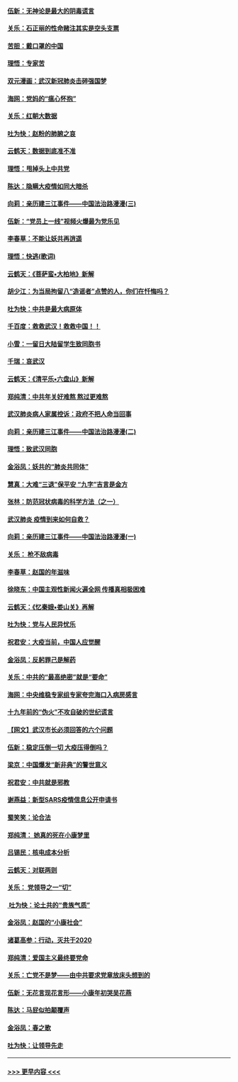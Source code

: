 #### [伍新：无神论是最大的阴毒谎言](../pages/nsc993/n11846129.md?t=02061531) 
#### [关乐：石正丽的性命赌注其实是空头支票](../pages/nsc993/n11846109.md?t=02061531) 
#### [苦胆：戴口罩的中国](../pages/nsc993/n11845576.md?t=02061531) 
#### [理悟：专家苦](../pages/nsc993/n11845564.md?t=02061531) 
#### [双元漫画：武汉新冠肺炎击碎强国梦](../pages/nsc993/n11843320.md?t=02061531) 
#### [海网：党妈的“瘟心怀抱”](../pages/nsc993/n11840740.md?t=02061531) 
#### [关乐：红朝大数据](../pages/nsc993/n11840675.md?t=02061531) 
#### [吐为快：赵粉的肺腑之哀](../pages/nsc993/n11840618.md?t=02061531) 
#### [云鹤天：数据到底准不准](../pages/nsc993/n11840325.md?t=02061531) 
#### [理悟：甩掉头上中共党](../pages/nsc993/n11838826.md?t=02061531) 
#### [陈达：隐瞒大疫情如同大暗杀](../pages/nsc993/n11838771.md?t=02061531) 
#### [向莉：亲历建三江事件——中国法治路漫漫(三)](../pages/nsc993/n11831825.md?t=02061531) 
#### [伍新：“党员上一线”视频火爆最为党乐见](../pages/nsc993/n11838200.md?t=02061531) 
#### [李春草：不能让妖共再逍遥](../pages/nsc993/n11838102.md?t=02061531) 
#### [理悟：快逃(歌词)](../pages/nsc993/n11838083.md?t=02061531) 
#### [云鹤天：《菩萨蛮▪大柏地》新解](../pages/nsc993/n11838059.md?t=02061531) 
#### [胡少江：为当局拘留八“造谣者”点赞的人，你们在忏悔吗？](../pages/nsc993/n11836801.md?t=02061531) 
#### [吐为快：中共是最大病原体](../pages/nsc993/n11836748.md?t=02061531) 
#### [千百度：救救武汉！救救中国！！](../pages/nsc993/n11836145.md?t=02061531) 
#### [小雪：一留日大陆留学生致同胞书](../pages/nsc993/n11834624.md?t=02061531) 
#### [千瑞：哀武汉](../pages/nsc993/n11833647.md?t=02061531) 
#### [云鹤天：《清平乐▪六盘山》新解](../pages/nsc993/n11833611.md?t=02061531) 
#### [郑纯清：中共年关好难熬 熬过更难熬](../pages/nsc993/n11833489.md?t=02061531) 
#### [武汉肺炎病人家属控诉：政府不把人命当回事](../pages/nsc993/n11833205.md?t=02061531) 
#### [向莉：亲历建三江事件——中国法治路漫漫(二)](../pages/nsc993/n11829102.md?t=02061531) 
#### [理悟：致武汉同胞](../pages/nsc993/n11831522.md?t=02061531) 
#### [金浴凤：妖共的“肺炎共同体”](../pages/nsc993/n11829448.md?t=02061531) 
#### [慧真：大难“三退”保平安 “九字”吉言是金方](../pages/nsc993/n11829501.md?t=02061531) 
#### [张林：防范冠状病毒的科学方法（之一）](../pages/nsc993/n11828618.md?t=02061531) 
#### [武汉肺炎 疫情到来如何自救？](../pages/nsc993/n11827632.md?t=02061531) 
#### [向莉：亲历建三江事件——中国法治路漫漫(一)](../pages/nsc993/n11827190.md?t=02061531) 
#### [关乐： 枪不敌病毒](../pages/nsc993/n11826746.md?t=02061531) 
#### [李春草：赵国的年滋味](../pages/nsc993/n11826321.md?t=02061531) 
#### [徐晓东：中国主观性新闻火遍全网 传播真相极困难](../pages/nsc993/n11826508.md?t=02061531) 
#### [云鹤天：《忆秦娥▪娄山关》再解](../pages/nsc993/n11824682.md?t=02061531) 
#### [吐为快：党与人民异忧乐](../pages/nsc993/n11824660.md?t=02061531) 
#### [祝君安：大疫当前，中国人应觉醒](../pages/nsc993/n11821946.md?t=02061531) 
#### [金浴凤：反躬罪己是解药](../pages/nsc993/n11820280.md?t=02061531) 
#### [关乐：中共的“最高绝密”就是“要命”](../pages/nsc993/n11816946.md?t=02061531) 
#### [海网：中央维稳专家组专家夸完海口入病房感言](../pages/nsc993/n11815138.md?t=02061531) 
#### [十九年前的“伪火”不攻自破的世纪谎言](../pages/nsc993/n11813238.md?t=02061531) 
#### [【网文】武汉市长必须回答的六个问题](../pages/nsc993/n11813848.md?t=02061531) 
#### [伍新：稳定压倒一切 大疫压得倒吗？](../pages/nsc993/n11812634.md?t=02061531) 
#### [梁京：中国爆发“新非典”的警世意义](../pages/nsc993/n11812554.md?t=02061531) 
#### [祝君安：中共就是邪教](../pages/nsc993/n11812431.md?t=02061531) 
#### [谢燕益：新型SARS疫情信息公开申请书](../pages/nsc993/n11808840.md?t=02061531) 
#### [蜀笑笑：论合法](../pages/nsc993/n11808064.md?t=02061531) 
#### [郑纯清： 她真的死在小康梦里](../pages/nsc993/n11806623.md?t=02061531) 
#### [吕锡民：核电成本分析](../pages/nsc993/n11806284.md?t=02061531) 
#### [云鹤天：对联两则](../pages/nsc993/n11805957.md?t=02061531) 
#### [关乐： 党领导之一“切”](../pages/nsc993/n11804505.md?t=02061531) 
#### [ 吐为快：论土共的“贵族气质”](../pages/nsc993/n11804490.md?t=02061531) 
#### [金浴凤：赵国的“小康社会”](../pages/nsc993/n11804452.md?t=02061531) 
#### [诸葛高参：行动，灭共于2020](../pages/nsc993/n11804120.md?t=02061531) 
#### [郑纯清：爱国主义最终要党命](../pages/nsc993/n11802197.md?t=02061531) 
#### [关乐：亡党不是梦——由中共要求党章放床头想到的](../pages/nsc993/n11802156.md?t=02061531) 
#### [伍新：无花言现花言形——小康年初哭吴花燕](../pages/nsc993/n11800044.md?t=02061531) 
#### [陈达：马屁似拍颠覆声](../pages/nsc993/n11800010.md?t=02061531) 
#### [金浴凤：春之歌](../pages/nsc993/n11797687.md?t=02061531) 
#### [吐为快：让领导先走](../pages/nsc993/n11797512.md?t=02061531) 

----
#### [ >>> 更早内容 <<< ](../indexes/nsc993-earlier.md)

